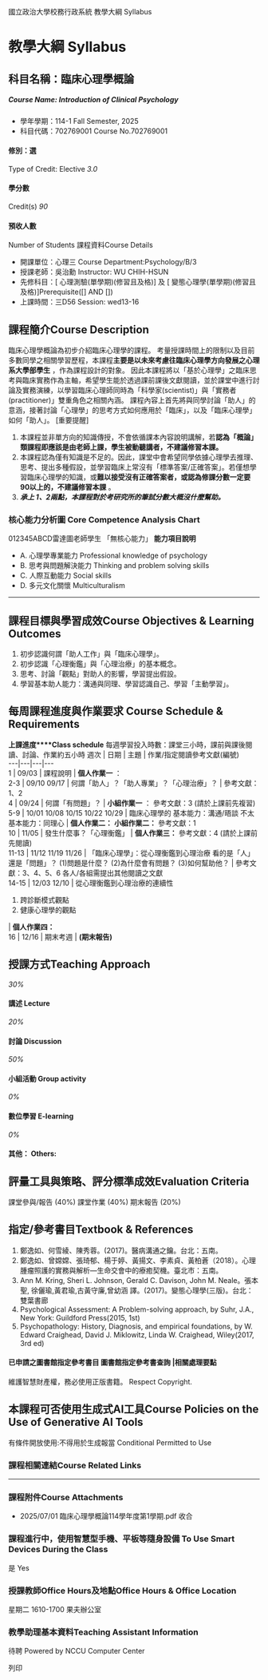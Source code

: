 國立政治大學校務行政系統 教學大綱 Syllabus
# 教學大綱 Syllabus
##  科目名稱：臨床心理學概論 
#####  Course Name: Introduction of Clinical Psychology
  * 學年學期：114-1 Fall Semester, 2025 
  * 科目代碼：702769001 Course No.702769001


#### 修別：選
Type of Credit: Elective 
_3.0_
#### 學分數
Credit(s)
_90_
#### 預收人數
Number of Students
課程資料Course Details
  * 開課單位：心理三 Course Department:Psychology/B/3 
  * 授課老師：吳治勳 Instructor: WU CHIH-HSUN 
  * 先修科目：[ 心理測驗(單學期)(修習且及格)] 及 [ 變態心理學(單學期)(修習且及格)]Prerequisite([] AND [])
  * 上課時間：三D56 Session: wed13-16


##  課程簡介Course Description
臨床心理學概論為初步介紹臨床心理學的課程。
考量授課時間上的限制以及目前多數同學之相關學習歷程，本課程**主要是以未來考慮往臨床心理學方向發展之心理系大學部學生** ，作為課程設計的對象。
因此本課程將以「基於心理學」之臨床思考與臨床實務作為主軸，希望學生能於透過課前課後文獻閱讀，並於課堂中進行討論及實務演練，以學習臨床心理師同時為「科學家(scientist)」與「實務者(practitioner)」雙重角色之相關內涵。
課程內容上首先將與同學討論「助人」的意涵，接著討論「心理學」的思考方式如何應用於「臨床」，以及「臨床心理學」如何「助人」。
[重要提醒]
  1. 本課程並非單方向的知識傳授，不會依循課本內容說明講解，若**認為「概論」類課程即應該是由老師上課，學生被動聽講者，不建議修習本課。**
  2. 本課程認為僅有知識是不足的。因此，課堂中會希望同學依據心理學去推理、思考、提出多種假設，並學習臨床上常沒有「標準答案/正確答案」。若僅想學習臨床心理學的知識，或**難以接受沒有正確答案者，或認為修課分數一定要90以上的，不建議修習本課** 。
  3. _**承上 1、2兩點，本課程對於考研究所的筆試分數大概沒什麼幫助。**_


###  核心能力分析圖 Core Competence Analysis Chart
012345ABCD雷達圖老師學生
「無核心能力」 
**能力項目說明**
  * A. 心理學專業能力 Professional knowledge of psychology
  * B. 思考與問題解決能力 Thinking and problem solving skills
  * C. 人際互動能力 Social skills
  * D. 多元文化關懷 Multiculturalism


* * *
##  課程目標與學習成效Course Objectives & Learning Outcomes 
  1. 初步認識何謂「助人工作」與「臨床心理學」。
  2. 初步認識「心理衡鑑」與「心理治療」的基本概念。
  3. 思考、討論「觀點」對助人的影響，學習提出假設。
  4. 學習基本助人能力：溝通與同理、學習認識自己、學習「主動學習」。


##  每周課程進度與作業要求 Course Schedule & Requirements
**上課進度****Class schedule**
每週學習投入時數：課堂三小時，課前與課後閱讀、討論、作業約五小時
週次 |  日期 |  主題 |  作業/指定閱讀參考文獻(編號)  
---|---|---|---  
1 |  09/03 |  課程說明 |  **個人作業一** ：  
2-3 |  09/10 09/17 |  何謂「助人」？「助人專業」？「心理治療」？ |  參考文獻：1、2  
4 |  09/24 |  何謂「有問題」？ |  **小組作業一** ： 參考文獻：3 (請於上課前先複習)  
5-9 |  10/01 10/08 10/15 10/22 10/29 |  臨床心理學的 基本能力：溝通/晤談 不太基本能力：同理心 |  **個人作業二：** **小組作業二：** 參考文獻：1  
10 |  11/05 |  發生什麼事？「心理衡鑑」 |  **個人作業三：** 參考文獻：4 (請於上課前先閱讀)  
11-13 |  11/12 11/19 11/26 |  「臨床心理學」：從心理衡鑑到心理治療 看的是「人」還是「問題」？ (1)問題是什麼？ (2)為什麼會有問題？ (3)如何幫助他？ |  參考文獻：3、4、5、6 各人/各組需提出其他閱讀之文獻  
14-15 |  12/03 12/10 |  從心理衡鑑到心理治療的連續性
  1. 跨診斷模式觀點
  2. 健康心理學的觀點

|  **個人作業四：**  
16 |  12/16 |  期末考週 |  **(****期末報告****)**  
##  授課方式Teaching Approach
_30%_
####  講述 Lecture
_20%_
####  討論 Discussion
_50%_
####  小組活動 Group activity
_0%_
####  數位學習 E-learning
_0%_
####  其他： Others:
##  評量工具與策略、評分標準成效Evaluation Criteria
課堂參與/報告 (40%) 課堂作業 (40%) 期末報告 (20%)
##  指定/參考書目Textbook & References
  1. 鄭逸如、何雪綾、陳秀蓉。(2017)。醫病溝通之鑰。台北：五南。
  2. 鄭逸如、曾嫦嫦、張琦郁、楊于婷、黃揚文、李素貞、黃柏蒼（2018）。心理腫瘤照護的實務與解析—生命交會中的療癒契機。臺北市：五南。
  3. Ann M. Kring, Sheri L. Johnson, Gerald C. Davison, John M. Neale。張本聖, 徐儷瑜,黃君瑜,古黃守廉,曾幼涵 譯。(2017)。變態心理學(三版)。台北：雙葉書廊
  4. Psychological Assessment: A Problem-solving approach, by Suhr, J.A., New York: Guildford Press(2015, 1st)
  5. Psychopathology: History, Diagnosis, and empirical foundations, by W. Edward Craighead, David J. Miklowitz, Linda W. Craighead, Wiley(2017, 3rd ed)


####  已申請之圖書館指定參考書目  圖書館指定參考書查詢 |相關處理要點
維護智慧財產權，務必使用正版書籍。 Respect Copyright.
##  本課程可否使用生成式AI工具Course Policies on the Use of Generative AI Tools
有條件開放使用:不得用於生成報當 Conditional Permitted to Use 
###  課程相關連結Course Related Links
* * *
###  課程附件Course Attachments
  * 2025/07/01 臨床心理學概論114學年度第1學期.pdf  收合 


###  課程進行中，使用智慧型手機、平板等隨身設備 To Use Smart Devices During the Class
是  Yes
###  授課教師Office Hours及地點Office Hours & Office Location
星期二 1610-1700 果夫辦公室
###  教學助理基本資料Teaching Assistant Information
待聘
Powered by NCCU Computer Center
  
列印
